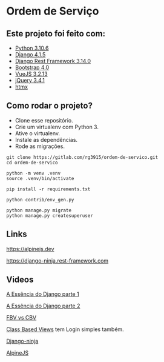 # Ordem de Serviço

## Este projeto foi feito com:

* [Python 3.10.6](https://www.python.org/)
* [Django 4.1.5](https://www.djangoproject.com/)
* [Django Rest Framework 3.14.0](https://www.django-rest-framework.org/)
* [Bootstrap 4.0](https://getbootstrap.com/)
* [VueJS 3.2.13](https://vuejs.org/)
* [jQuery 3.4.1](https://jquery.com/)
* [htmx](https://htmx.org)

## Como rodar o projeto?

* Clone esse repositório.
* Crie um virtualenv com Python 3.
* Ative o virtualenv.
* Instale as dependências.
* Rode as migrações.

```
git clone https://gitlab.com/rg3915/ordem-de-servico.git
cd ordem-de-servico

python -m venv .venv
source .venv/bin/activate

pip install -r requirements.txt

python contrib/env_gen.py

python manage.py migrate
python manage.py createsuperuser
```

## Links

https://alpinejs.dev

https://django-ninja.rest-framework.com

## Videos

[A Essência do Django parte 1](https://youtu.be/mlaCLGItR7Q)

[A Essência do Django parte 2](https://youtu.be/Qu2QTxdYfZ4)

[FBV vs CBV](https://www.youtube.com/live/2qZcPb8ZWQA?feature=share)

[Class Based Views](https://www.youtube.com/live/C7Ecugxa7ic?feature=share) tem Login simples também.

[Django-ninja](https://youtu.be/4RdTltDCfl0)

[AlpineJS](https://www.youtube.com/watch?v=rqH70WZhKcc&list=PLsGCdfxkV9urAmKLmU5j_gshYXeEwzFpu)

